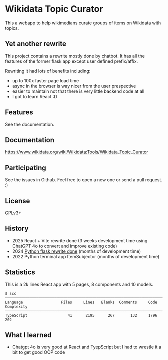 # Wikidata Topic Curator
This a webapp to help wikimedians curate groups of items on Wikidata with topics.

## Yet another rewrite
This project contains a rewrite mostly done by chatbot. 
It has all the features of the former flask app except user defined prefix/affix.

Rewriting it had lots of benefits including:
* up to 100x faster page load time
* async in the browser is way nicer from the user prespective
* easier to maintain not that there is very little backend code at all
* I got to learn React :D 

## Features
See the documentation.
## Documentation
https://www.wikidata.org/wiki/Wikidata:Tools/Wikidata_Topic_Curator
## Participating
See the issues in Github. Feel free to open a new one or send a pull request. :)
## License
GPLv3+

## History
* 2025 React + Vite rewrite done (3 weeks development time using ChatGPT 4o to convert and improve existing code)
* 2024 [Python flask rewrite done](https://github.com/dpriskorn/WikidataTopicCurator) (months of development time)
* 2022 Python terminal app ItemSubjector (months of development time)

## Statistics
This is a 2k lines React app with 5 pages, 8 components and 10 models.

```
$ scc
───────────────────────────────────────────────────────────────────────────────
Language                 Files     Lines   Blanks  Comments     Code Complexity
───────────────────────────────────────────────────────────────────────────────
TypeScript                  41      2195      267       132     1796        202
```

## What I learned
* Chatgpt 4o is very good at React and TyepScript but I had to wrestle it a bit to get good OOP code
